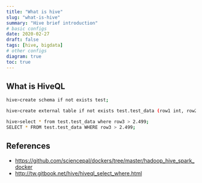 ```yaml
---
title: "What is hive"
slug: "what-is-hive"
summary: "Hive brief introduction"
# basic configs
date: 2020-02-27
draft: false
tags: [hive, bigdata]
# other configs
diagram: true
toc: true
---
```


## What is HiveQL

```bash
hive>create schema if not exists test;

hive>create external table if not exists test.test_data (row1 int, row2 int, row3 decimal(10,3), row4 int) row format delimited fields terminated by ',' stored as textfile location 'hdfs://172.18.1.1:9000/user/hadoop/test/';

hive>select * from test.test_data where row3 > 2.499;
SELECT * FROM test.test_data WHERE row3 > 2.499;
```

## References

- <https://github.com/sciencepal/dockers/tree/master/hadoop_hive_spark_docker>
- <http://tw.gitbook.net/hive/hiveql_select_where.html>
